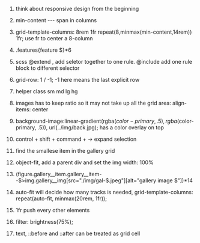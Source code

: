 1. think about responsive design from the beginning
2. min-content  --- span in columns
3. grid-template-columns: 8rem 1fr repeat(8,minmax(min-content,14rem)) 1fr;  use fr to center a 8-column 
4. .features{feature $}*6
5. scss @extend , add seletor together to one rule. @include add one rule block to different selector
6. grid-row: 1 / -1; -1 here means the last explicit row
7. helper class sm md lg hg
8. images has to keep ratio so it may not take up all the grid area: align-items: center
9. background-image:linear-gradient(rgba($color-primary, .5), rgba($color-primary, .5)), url(../img/back.jpg);
 has a color overlay on top
10. control + shift + command + -> expand selection
11. find the smallese item in the gallery grid
12. object-fit, add a parent div and set the img width: 100%
13. (figure.gallery__item.gallery__item--$>img.gallery__img[src="./img/gal-$.jpeg"][alt="gallery image $"])*14
14. auto-fit will decide how many tracks is needed, grid-template-columns: repeat(auto-fit, minmax(20rem, 1fr));
15. 1fr push every other elements
16. filter: brightness(75%);

17. text, ::before and ::after can be treated as grid cell